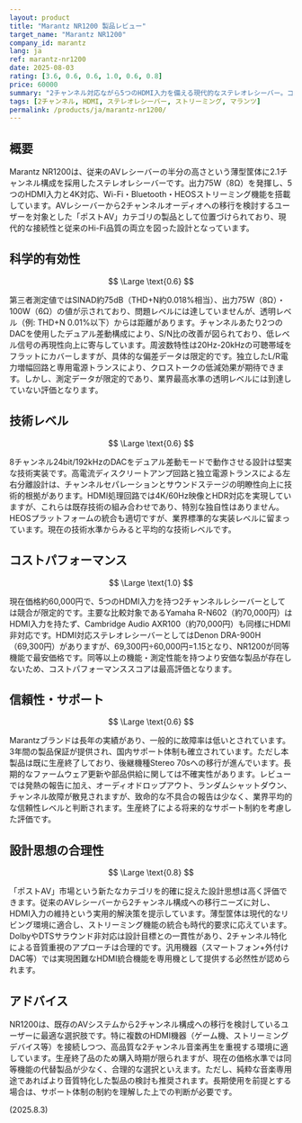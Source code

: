 ```yaml
---
layout: product
title: "Marantz NR1200 製品レビュー"
target_name: "Marantz NR1200"
company_id: marantz
lang: ja
ref: marantz-nr1200
date: 2025-08-03
rating: [3.6, 0.6, 0.6, 1.0, 0.6, 0.8]
price: 60000
summary: "2チャンネル対応ながら5つのHDMI入力を備える現代的なステレオレシーバー。コンパクトな筐体に必要十分な機能を詰め込んだ「ポストAV」市場向けの製品。"
tags: [2チャンネル, HDMI, ステレオレシーバー, ストリーミング, マランツ]
permalink: /products/ja/marantz-nr1200/
---
```

## 概要

Marantz NR1200は、従来のAVレシーバーの半分の高さという薄型筐体に2.1チャンネル構成を採用したステレオレシーバーです。出力75W（8Ω）を発揮し、5つのHDMI入力と4K対応、Wi-Fi・Bluetooth・HEOSストリーミング機能を搭載しています。AVレシーバーから2チャンネルオーディオへの移行を検討するユーザーを対象とした「ポストAV」カテゴリの製品として位置づけられており、現代的な接続性と従来のHi-Fi品質の両立を図った設計となっています。

## 科学的有効性

$$ \Large \text{0.6} $$

第三者測定値ではSINAD約75dB（THD+N約0.018%相当）、出力75W（8Ω）・100W（6Ω）の値が示されており、問題レベルには達していませんが、透明レベル（例: THD+N 0.01%以下）からは距離があります。チャンネルあたり2つのDACを使用したデュアル差動構成により、S/N比の改善が図られており、低レベル信号の再現性向上に寄与しています。周波数特性は20Hz-20kHzの可聴帯域をフラットにカバーしますが、具体的な偏差データは限定的です。独立したL/R電力増幅回路と専用電源トランスにより、クロストークの低減効果が期待できます。しかし、測定データが限定的であり、業界最高水準の透明レベルには到達していない評価となります。

## 技術レベル

$$ \Large \text{0.6} $$

8チャンネル24bit/192kHzのDACをデュアル差動モードで動作させる設計は堅実な技術実装です。高電流ディスクリートアンプ回路と独立電源トランスによる左右分離設計は、チャンネルセパレーションとサウンドステージの明瞭性向上に技術的根拠があります。HDMI処理回路では4K/60Hz映像とHDR対応を実現していますが、これらは既存技術の組み合わせであり、特別な独自性はありません。HEOSプラットフォームの統合も適切ですが、業界標準的な実装レベルに留まっています。現在の技術水準からみると平均的な技術レベルです。

## コストパフォーマンス

$$ \Large \text{1.0} $$

現在価格約60,000円で、5つのHDMI入力を持つ2チャンネルレシーバーとしては競合が限定的です。主要な比較対象であるYamaha R-N602（約70,000円）はHDMI入力を持たず、Cambridge Audio AXR100（約70,000円）も同様にHDMI非対応です。HDMI対応ステレオレシーバーとしてはDenon DRA-900H（69,300円）がありますが、69,300円÷60,000円=1.15となり、NR1200が同等機能で最安価格です。同等以上の機能・測定性能を持つより安価な製品が存在しないため、コストパフォーマンススコアは最高評価となります。

## 信頼性・サポート

$$ \Large \text{0.6} $$

Marantzブランドは長年の実績があり、一般的に故障率は低いとされています。3年間の製品保証が提供され、国内サポート体制も確立されています。ただし本製品は既に生産終了しており、後継機種Stereo 70sへの移行が進んでいます。長期的なファームウェア更新や部品供給に関しては不確実性があります。レビューでは発熱の報告に加え、オーディオドロップアウト、ランダムシャットダウン、チャンネル故障が散見されますが、致命的な不具合の報告は少なく、業界平均的な信頼性レベルと判断されます。生産終了による将来的なサポート制約を考慮した評価です。

## 設計思想の合理性

$$ \Large \text{0.8} $$

「ポストAV」市場という新たなカテゴリを的確に捉えた設計思想は高く評価できます。従来のAVレシーバーから2チャンネル構成への移行ニーズに対し、HDMI入力の維持という実用的解決策を提示しています。薄型筐体は現代的なリビング環境に適合し、ストリーミング機能の統合も時代的要求に応えています。DolbyやDTSサラウンド非対応は設計目標との一貫性があり、2チャンネル特化による音質重視のアプローチは合理的です。汎用機器（スマートフォン+外付けDAC等）では実現困難なHDMI統合機能を専用機として提供する必然性が認められます。

## アドバイス

NR1200は、既存のAVシステムから2チャンネル構成への移行を検討しているユーザーに最適な選択肢です。特に複数のHDMI機器（ゲーム機、ストリーミングデバイス等）を接続しつつ、高品質な2チャンネル音楽再生を重視する環境に適しています。生産終了品のため購入時期が限られますが、現在の価格水準では同等機能の代替製品が少なく、合理的な選択といえます。ただし、純粋な音楽専用途であればより音質特化した製品の検討も推奨されます。長期使用を前提とする場合は、サポート体制の制約を理解した上での判断が必要です。

(2025.8.3)
